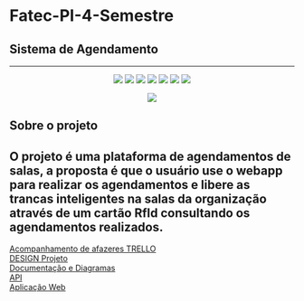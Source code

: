 # Fatec-PI-4-Semestre
<h2>Sistema de Agendamento</h2>
<hr> 

<p align="center">
  <img src="https://img.shields.io/badge/Markdown-000000?style=for-the-badge&logo=markdown&logoColor=white">
  <img src="https://img.shields.io/badge/GitHub-100000?style=for-the-badge&logo=github&logoColor=white">
  <img src="https://img.shields.io/badge/TypeScript-3178C6?style=for-the-badge&logo=typescript&logoColor=white">
  <img src="https://img.shields.io/badge/PostgreSQL-4169E1?style=for-the-badge&logo=postgresql&logoColor=white">
  <img src="https://img.shields.io/badge/Java-ED8B00?style=for-the-badge&logo=java&logoColor=white">
  <img src="https://img.shields.io/badge/Spring-6DB33F?style=for-the-badge&logo=spring&logoColor=white">
  <img src="https://img.shields.io/badge/React-20232A?style=for-the-badge&logo=react&logoColor=61DAFB">
</p>

<p align="center">
  <img src="https://img.shields.io/badge/Figma-5551ff?style=for-the-badge&logo=figma&logoColor=white">
</p>

## Sobre o projeto

O projeto é uma plataforma de agendamentos de salas, a proposta é que o usuário use o webapp para realizar os agendamentos e libere as trancas inteligentes na salas da organização através de um cartão RfId consultando os agendamentos realizados.
---

<a href="https://trello.com/invite/b/e8kM0Z3A/ATTIcf7d8216c0f2825a00f2ecd67be5eee5D215B7C8/gestao-pi-4semestre" target="_blank">Acompanhamento de afazeres TRELLO</a>
<br>
<a href="https://www.figma.com/file/5hbMmCe6fdkHWcAKKaiAdY/SISTEMA-AGENDAMENTO?node-id=0%3A1&t=hgtXQSt4wpdj0KDI-1" target="_blank">DESIGN Projeto</a>
<br>
<a href="https://github.com/VitorHenri/Fatec-PI-4-Semestre/tree/main/documents_diagrams">Documentação e Diagramas</a>
<br>
<a href="https://github.com/VitorHenri/Fatec-PI-4-Semestre/tree/main/webservice_api">API</a>
<br>
<a href="https://github.com/VitorHenri/Fatec-PI-4-Semestre/tree/main/scheduling_app/front-end">Aplicação Web</a>

